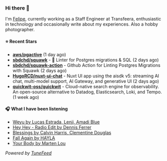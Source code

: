 ### Hi there 👋

I'm [Felipe](https://felipevm.com), currently working as a Staff Engineer at Transfeera, enthusiastic in technology and occasionally write about my experiences. Also a hobby photographer.

#### ⭐ Recent Stars
- **[aws/pgactive](https://github.com/aws/pgactive)** (1 day ago)
- **[sbdchd/squawk](https://github.com/sbdchd/squawk)** - 🐘 Linter for Postgres migrations &amp; SQL (2 days ago)
- **[sbdchd/squawk-action](https://github.com/sbdchd/squawk-action)** - Github Action for Linting Postgres Migrations with Squawk (2 days ago)
- **[HugoRCD/nuxt-ui-chat](https://github.com/HugoRCD/nuxt-ui-chat)** - Nuxt UI app using the aisdk v5: streaming AI chat, multi-model support, AI Gateway, and generative UI (2 days ago)
- **[quickwit-oss/quickwit](https://github.com/quickwit-oss/quickwit)** - Cloud-native search engine for observability. An open-source alternative to Datadog, Elasticsearch, Loki, and Tempo. (1 week ago)

#### 🎧 What I have been listening
- [Weyu by Lucas Estrada, Lenji, Amadi Blue](https://open.spotify.com/track/66tTks0fdZ1t8Ux7SF0yrZ)
- [Hey Hey - Radio Edit by Dennis Ferrer](https://open.spotify.com/track/3PPbRrWqas3IjoFZTTTPkn)
- [Blessings by Calvin Harris, Clementine Douglas](https://open.spotify.com/track/78nx0HDJIFD5xDq2L5420Z)
- [Fall Again by HAYLA](https://open.spotify.com/track/3oOvEw1pgxMtrQMNgPWQHL)
- [Your Body by Marten Lou](https://open.spotify.com/track/1NKjc6bRHutPoaVtYclFC3)

_Powered by [TuneFeed](https://tunefeed.app?ref=github.com)_
